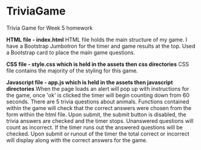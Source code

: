 # TriviaGame
Trivia Game for Week 5 homework

**HTML file - index.html**
HTML file holds the main structure of my game. I have a Bootstrap Jumbotron for the timer and game results at the top.
Used a Bootstrap card to place the main game questions.

**CSS file - style.css which is held in the assets then css directories**
CSS file contains the majority of the styling for this game. 

**Javascript file - app.js which is held in the assets then javascript directories**
When the page loads an alert will pop up with instructions for the game, once 'ok' is clicked the timer will begin counting down
from 60 seconds. There are 5 trivia questions about animals. Functions contained within the game will check that the correct answers
were chosen from the form within the html file. Upon submit, the submit button is disabled, the trivia answers are checked and the
timer stops. Unanswered questions will count as incorrect. If the timer runs out the answered questions will be checked. Upon
submit or runout of the timer the total correct or incorrect will display along with the correct answers for the game.
